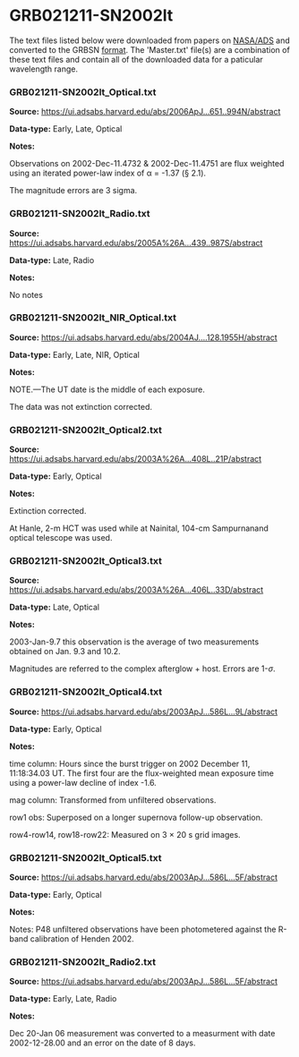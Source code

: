 # GRB021211-SN2002lt


The text files listed below were downloaded from papers on [NASA/ADS](https://ui.adsabs.harvard.edu) and converted to the GRBSN [format](https://github.com/GabrielF98/GRBSNWebtool/tree/master/Webtool/static/SourceData). The 'Master.txt' file(s) are a combination of these text files and contain all of the downloaded data for a paticular wavelength range.

### GRB021211-SN2002lt_Optical.txt


**Source:** https://ui.adsabs.harvard.edu/abs/2006ApJ...651..994N/abstract

**Data-type:** Early, Late, Optical

**Notes:**

Observations on 2002-Dec-11.4732 & 2002-Dec-11.4751 are flux weighted using an iterated power-law index of α = -1.37 (§ 2.1).



The magnitude errors are 3 sigma.

### GRB021211-SN2002lt_Radio.txt


**Source:** https://ui.adsabs.harvard.edu/abs/2005A%26A...439..987S/abstract

**Data-type:** Late, Radio

**Notes:**

No notes

### GRB021211-SN2002lt_NIR_Optical.txt


**Source:** https://ui.adsabs.harvard.edu/abs/2004AJ....128.1955H/abstract

**Data-type:** Early, Late, NIR, Optical

**Notes:**

NOTE.—The UT date is the middle of each exposure.



The data was not extinction corrected.

### GRB021211-SN2002lt_Optical2.txt


**Source:** https://ui.adsabs.harvard.edu/abs/2003A%26A...408L..21P/abstract

**Data-type:** Early, Optical

**Notes:**

Extinction corrected.

At Hanle, 2-m HCT was used while at Nainital, 104-cm Sampurnanand optical telescope was used.

### GRB021211-SN2002lt_Optical3.txt


**Source:** https://ui.adsabs.harvard.edu/abs/2003A%26A...406L..33D/abstract

**Data-type:** Late, Optical

**Notes:**

2003-Jan-9.7 this observation is the average of two measurements obtained on Jan. 9.3 and 10.2.

Magnitudes are referred to the complex afterglow + host. Errors are 1-$\sigma$.

### GRB021211-SN2002lt_Optical4.txt


**Source:** https://ui.adsabs.harvard.edu/abs/2003ApJ...586L...9L/abstract

**Data-type:** Early, Optical

**Notes:**

time column: Hours since the burst trigger on 2002 December 11, 11:18:34.03 UT. The first four are the flux-weighted mean exposure time using a power-law decline of index -1.6.

mag column: Transformed from unfiltered observations.

row1 obs: Superposed on a longer supernova follow-up observation.

row4-row14, row18-row22: Measured on 3 × 20 s grid images.

### GRB021211-SN2002lt_Optical5.txt


**Source:** https://ui.adsabs.harvard.edu/abs/2003ApJ...586L...5F/abstract

**Data-type:** Early, Optical

**Notes:**

Notes: P48 unfiltered observations have been photometered against the R-band calibration of Henden 2002.

### GRB021211-SN2002lt_Radio2.txt


**Source:** https://ui.adsabs.harvard.edu/abs/2003ApJ...586L...5F/abstract

**Data-type:** Early, Late, Radio

**Notes:**

Dec 20-Jan 06 measurement was converted to a measurment with date 2002-12-28.00 and an error on the date of 8 days.